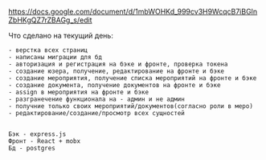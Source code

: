    https://docs.google.com/document/d/1mbWOHKd_999cv3H9WcqcB7iBGInZbHKgQZ7rZBAGg_s/edit  

Что сделано на текущий день:
   
   
    - верстка всех страниц
    - написаны миграции для бд
    - авторизация и регистрация на бэке и фронте, проверка токена
    - создание юзера, получение, редактирование на фронте и бэке
    - создание мероприятия, получение списка мероприятий на фронте и бэке
    - создание документа, получение документов на фронте и бэке
    - assign в мероприятия на фронте и бэке
    - разгранечение функционала на - админ и не админ
    - получние только своих мероприятий/документов(согласно роли в меро)
    - редактирование/создание/просмотр всех сущностей
    
    
    Бэк - express.js
    Фронт - React + mobx
    Бд - postgres
    
